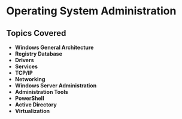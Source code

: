 # Operating System Administration

## Topics Covered
- **Windows General Architecture**
- **Registry Database**
- **Drivers**
- **Services**
- **TCP/IP**
- **Networking**
- **Windows Server Administration**
- **Administration Tools**
- **PowerShell**
- **Active Directory**
- **Virtualization**